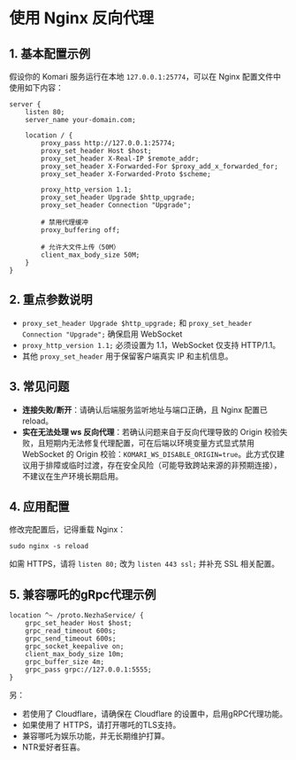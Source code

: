 # 使用 Nginx 反向代理

## 1. 基本配置示例

假设你的 Komari 服务运行在本地 `127.0.0.1:25774`，可以在 Nginx 配置文件中使用如下内容：

```nginx
server {
    listen 80;
    server_name your-domain.com;

    location / {
        proxy_pass http://127.0.0.1:25774;
        proxy_set_header Host $host;
        proxy_set_header X-Real-IP $remote_addr;
        proxy_set_header X-Forwarded-For $proxy_add_x_forwarded_for;
        proxy_set_header X-Forwarded-Proto $scheme;

        proxy_http_version 1.1;
        proxy_set_header Upgrade $http_upgrade;
        proxy_set_header Connection "Upgrade";

        # 禁用代理缓冲
        proxy_buffering off;

        # 允许大文件上传（50M）
        client_max_body_size 50M;
    }
}
```

## 2. 重点参数说明

- `proxy_set_header Upgrade $http_upgrade;` 和 `proxy_set_header Connection "Upgrade";` 确保启用 WebSocket
- `proxy_http_version 1.1;` 必须设置为 1.1，WebSocket 仅支持 HTTP/1.1。
- 其他 `proxy_set_header` 用于保留客户端真实 IP 和主机信息。

## 3. 常见问题

- **连接失败/断开**：请确认后端服务监听地址与端口正确，且 Nginx 配置已 reload。
- **实在无法处理 ws 反向代理**：若确认问题来自于反向代理导致的 Origin 校验失败，且短期内无法修复代理配置，可在后端以环境变量方式显式禁用 WebSocket 的 Origin 校验：`KOMARI_WS_DISABLE_ORIGIN=true`。此方式仅建议用于排障或临时过渡，存在安全风险（可能导致跨站来源的非预期连接），不建议在生产环境长期启用。

## 4. 应用配置

修改完配置后，记得重载 Nginx：

```shell
sudo nginx -s reload
```

如需 HTTPS，请将 `listen 80;` 改为 `listen 443 ssl;` 并补充 SSL 相关配置。

## 5. 兼容哪吒的gRpc代理示例

```nginx
location ^~ /proto.NezhaService/ {
    grpc_set_header Host $host;
    grpc_read_timeout 600s;
    grpc_send_timeout 600s;
    grpc_socket_keepalive on;
    client_max_body_size 10m;
    grpc_buffer_size 4m;
    grpc_pass grpc://127.0.0.1:5555;
}
```

另：

- 若使用了 Cloudflare，请确保在 Cloudflare 的设置中，启用gRPC代理功能。
- 如果使用了 HTTPS，请打开哪吒的TLS支持。
- 兼容哪吒为娱乐功能，并无长期维护打算。
- NTR爱好者狂喜。